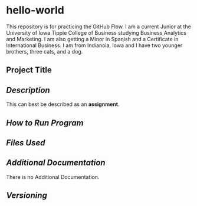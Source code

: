 # hello-world
This repository is for practicing the GitHub Flow.
I am a current Junior at the University of Iowa Tippie College of Business studying Business Analytics and Marketing. I am also getting a Minor in Spanish and a Certificate in International Business. I am from Indianola, Iowa and I have two younger brothers, three cats, and a dog.

## __Project Title__

## _Description_
This can best be described as an __assignment__.

## _How to Run Program_

## _Files Used_

## _Additional Documentation_
There is no Additional Documentation.

## _Versioning_
